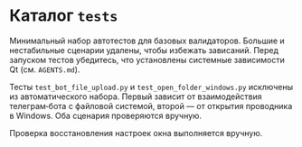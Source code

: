 # Каталог `tests`

Минимальный набор автотестов для базовых валидаторов.
Большие и нестабильные сценарии удалены, чтобы избежать зависаний.
Перед запуском тестов убедитесь, что установлены системные зависимости Qt (см. `AGENTS.md`).

Тесты `test_bot_file_upload.py` и `test_open_folder_windows.py` исключены из автоматического набора.
Первый зависит от взаимодействия телеграм‑бота с файловой системой,
второй — от открытия проводника в Windows. Оба сценария проверяются вручную.

Проверка восстановления настроек окна выполняется вручную.

